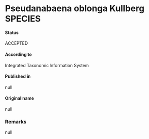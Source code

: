 Pseudanabaena oblonga Kullberg SPECIES
=======

#### Status
ACCEPTED

#### According to
Integrated Taxonomic Information System

#### Published in
null

#### Original name
null

### Remarks
null